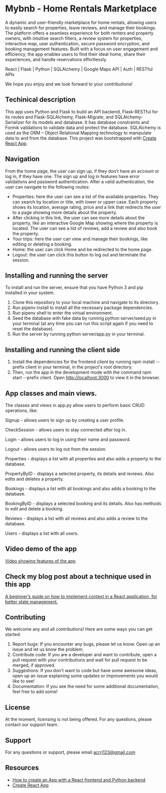# Mybnb - Home Rentals Marketplace
A dynamic and user-friendly marketplace for home rentals, allowing users to easily search for properties, leave reviews, and manage their bookings. The platform offers a seamless experience for both renters and property owners, with intuitive search filters, a review system for properties, interactive map, user authentication, secure password encryption, and booking management features. Built with a focus on user engagement and efficiency, the app enables users to find their ideal home, share their experiences, and handle reservations effortlessly.

React | Flask | Python | SQLAlchemy | Google Maps API | Auth | RESTful APIs

We hope you enjoy and we look forward to your contributions!

## Techinical description
This app uses Python and Flask to build an API backend, Flask-RESTful for its routes and Flask-SQLAlchemy, Flask-Migrate, and SQLAlchemy-Serializer for its models and database. It has database constraints and Formik validations to validate data and protect the database. SQLAlchemy is used as the ORM – Object Relational Mapping technology to manipulate data to and from the database. 
This project was bootstrapped with [Create React App](https://github.com/facebook/create-react-app).

## Navigation
From the home page, the user can sign up, if they don't have an account or log in, if they have one. The sign up and log in features have error validations and password authentication. After a valid authentication, the user can navigate to the following routes:
- Properties: here the user can see a list of the available properties. They can search by location or title, with lower or upper case. Each property shows its location, average rating, price and a link that redirects the user to a page showing more details about the property. 
- After clicking in this link, the user can see more details about the property, like an interactive Google Map showing where the property is located. The user can see a list of reviews, add a review and also book the property. 
- Your trips: here the user can view and manage their bookings, like editing or deleting a booking. 
- Home: the user can click Home and be redirected to the home page.
- Logout: the user can click this button to log out and terminate the session.

## Installing and running the server
To install and run the server, ensure that you have Python 3 and pip installed in your system.
1. Clone this repository to your local machine and navigate to its directory.
2. Run pipenv install to install all the necessary package dependencies.
3. Run pipenv shell to enter the virtual environment.
4. Seed the database with fake data by running python server/seed.py in your terminal (at any time you can run this script again if you need to reset the database).
5. Run the server by running python server/app.py in your terminal.

## Installing and running the client side
1. Install the dependencies for the frontend client by running npm install --prefix client in your terminal, in the project's root directory.
2. Then, run the app in the development mode with the command npm start --prefix client. Open [http://localhost:3000](http://localhost:3000) to view it in the browser.

## App classes and main views.
The classes and views in app.py allow users to perform basic CRUD operations, like: 

Signup - allows users to sign up by creating a user profile.

CheckSession - allows users to stay connected after log in.

Login - allows users to log in using their name and password.

Logout - allows users to log out from the session.

Properties - displays a list with all properties and also adds a property to the database.

PropertyByID - displays a selected property, its details and reviews. Also edits and deletes a property.

Bookings - displays a list with all bookings and also adds a booking to the database.

BookingByID - displays a selected booking and its details. Also has methods to edit and delete a booking.

Reviews - displays a list with all reviews and also adds a review to the database.

Users - displays a list with all users.

## Video demo of the app
[Video showing features of the app](https://www.loom.com/share/dee7d60a507445f9b7c94ae0e2ca706d?sid=0080d0f6-abc5-40b0-86ce-47fd7a5dc512)

## Check my blog post about a technique used in this app 
[A beginner’s guide on how to implement context in a React application, for better state management.](https://medium.com/@anna-cole/a-beginners-guide-on-how-to-implement-context-in-a-react-application-for-better-state-management-06e52897715d)

## Contributing
We welcome any and all contributions! Here are some ways you can get started:
1. Report bugs: If you encounter any bugs, please let us know. Open up an issue and let us know the problem.
2. Contribute code: If you are a developer and want to contribute, open a pull request with your contributions and wait for pull request to be merged, if approved. 
3. Suggestions: If you don't want to code but have some awesome ideas, open up an issue explaining some updates or improvements you would like to see!
4. Documentation: If you see the need for some additional documentation, feel free to add some!

## License
At the moment, licensing is not being offered. For any questions, please contact our support team.

## Support
For any questions or support, please email acrrj123@gmail.com

## Resources
- [How to create an App with a React frontend and Python backend](https://medium.com/@anna-cole/an-outline-for-planning-the-creation-of-a-full-stack-application-with-a-react-frontend-and-a-python-57b47d46165a)
- [Create React App](https://github.com/facebook/create-react-app)



